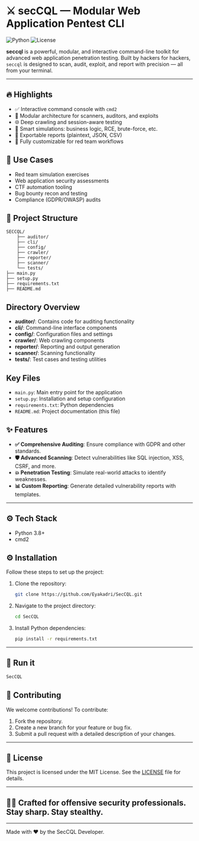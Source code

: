 # ⚔️ secCQL — Modular Web Application Pentest CLI
![Python](https://img.shields.io/badge/Python-3.9%2B-blue) ![License](https://img.shields.io/badge/License-MIT-yellow)

**seccql** is a powerful, modular, and interactive command-line toolkit for advanced web application penetration testing. Built by hackers for hackers, `seccql` is designed to scan, audit, exploit, and report with precision — all from your terminal.

---

## 🔥 Highlights

- ✅ Interactive command console with `cmd2`
- 🧩 Modular architecture for scanners, auditors, and exploits
- 🌐 Deep crawling and session-aware testing
- 🧠 Smart simulations: business logic, RCE, brute-force, etc.
- 📑 Exportable reports (plaintext, JSON, CSV)
- 🦾 Fully customizable for red team workflows

## 📌 Use Cases

- Red team simulation exercises
- Web application security assessments
- CTF automation tooling
- Bug bounty recon and testing
- Compliance (GDPR/OWASP) audits

## 📂 Project Structure

```
SECCQL/
    ├── auditor/
    ├── cli/
    ├── config/
    ├── crawler/
    ├── reporter/
    ├── scanner/
    └── tests/
├── main.py
├── setup.py
├── requirements.txt
├── README.md
```

## Directory Overview

- **auditor/**: Contains code for auditing functionality
- **cli/**: Command-line interface components
- **config/**: Configuration files and settings
- **crawler/**: Web crawling components
- **reporter/**: Reporting and output generation
- **scanner/**: Scanning functionality
- **tests/**: Test cases and testing utilities

## Key Files

- `main.py`: Main entry point for the application
- `setup.py`: Installation and setup configuration
- `requirements.txt`: Python dependencies
- `README.md`: Project documentation (this file)

## ✨ Features

- **✅ Comprehensive Auditing**: Ensure compliance with GDPR and other standards.
- **🛡️ Advanced Scanning**: Detect vulnerabilities like SQL injection, XSS, CSRF, and more.
- **💥 Penetration Testing**: Simulate real-world attacks to identify weaknesses.
- **📊 Custom Reporting**: Generate detailed vulnerability reports with templates.

---

## ⚙️ Tech Stack
- Python 3.8+
- cmd2

## ⚙️ Installation

Follow these steps to set up the project:

1. Clone the repository:
   ```bash
   git clone https://github.com/Eyakadri/SecCQL.git
   ```
2. Navigate to the project directory:
   ```bash
   cd SecCQL
   ```
3. Install Python dependencies:
   ```bash
   pip install -r requirements.txt
   ```

---

## 🚀 Run it
   ```bash
   SecCQL
   ```

## 🤝 Contributing

We welcome contributions! To contribute:
1. Fork the repository.
2. Create a new branch for your feature or bug fix.
3. Submit a pull request with a detailed description of your changes.

---

## 📜 License

This project is licensed under the MIT License. See the [LICENSE](./LICENSE) file for details.

---

## 🧑‍💻 Crafted for offensive security professionals. Stay sharp. Stay stealthy.

--- 

Made with ❤️ by the SecCQL Developer.
